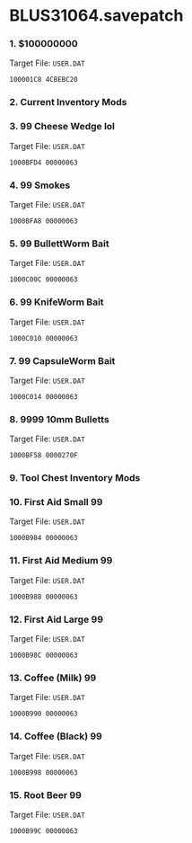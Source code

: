 # BLUS31064.savepatch

### 1. $100000000

Target File: `USER.DAT`

```
100001C8 4CBEBC20
```

### 2. Current Inventory Mods
### 3. 99 Cheese Wedge lol

Target File: `USER.DAT`

```
1000BFD4 00000063
```

### 4. 99 Smokes

Target File: `USER.DAT`

```
1000BFA8 00000063
```

### 5. 99 BullettWorm Bait

Target File: `USER.DAT`

```
1000C00C 00000063
```

### 6. 99 KnifeWorm Bait

Target File: `USER.DAT`

```
1000C010 00000063
```

### 7. 99 CapsuleWorm Bait

Target File: `USER.DAT`

```
1000C014 00000063
```

### 8. 9999 10mm Bulletts

Target File: `USER.DAT`

```
1000BF58 0000270F
```

### 9. Tool Chest Inventory Mods
### 10. First Aid Small 99

Target File: `USER.DAT`

```
1000B984 00000063
```

### 11. First Aid Medium 99

Target File: `USER.DAT`

```
1000B988 00000063
```

### 12. First Aid Large 99

Target File: `USER.DAT`

```
1000B98C 00000063
```

### 13. Coffee (Milk) 99

Target File: `USER.DAT`

```
1000B990 00000063
```

### 14. Coffee (Black) 99

Target File: `USER.DAT`

```
1000B998 00000063
```

### 15. Root Beer 99

Target File: `USER.DAT`

```
1000B99C 00000063
```

